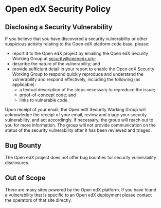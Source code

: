 # Open edX Security Policy

## Disclosing a Security Vulnerability
If you believe that you have discovered a security vulnerability or other suspicious activity relating to the Open edX platform code base, please:
* report it to the Open edX project by emailing the Open edX Security Working Group at security@openedx.org;
* describe the nature of the vulnerability; and
* provide sufficient detail in your report to enable the Open edX Security Working Group to respond quickly reproduce and understand the vulnerability and respond effectively, including the following (as applicable):
    * a textual description of the steps necessary to reproduce the issue;
    * proof-of-concept code; and
    * links to vulnerable code.

Upon receipt of your email, the Open edX Security Working Group will acknowledge the receipt of your email, review and triage your security vulnerability, and act accordingly. If necessary, the group will reach out to you for more information. The group will not provide communication on the status of the security vulnerability after it has been reviewed and triaged.

## Bug Bounty
The Open edX project does not offer bug bounties for security vulnerability disclosures.

## Out of Scope
There are many sites powered by the Open edX platform. If you have found a vulnerability that is specific to an Open edX deployment please contact the operators of that site directly.
